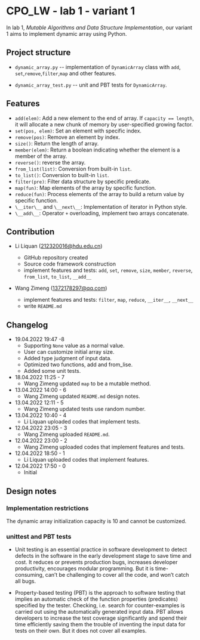 # CPO_LW - lab 1 - variant 1

In lab 1, *Mutable Algorithms and Data Structure Implementation*, our
variant 1 aims to implement dynamic array using Python.

## Project structure

- `dynamic_array.py` -- implementation of `DynamicArray` class with `add`,
 `set`,`remove`,`filter`,`map` and other features.

- `dynamic_array_test.py` -- unit and PBT tests for `DynamicArray`.

## Features

- `add(elem)`: Add a new element to the end of array. If `capacity == length`,
 it will allocate a new chunk of memory by user-specified growing factor.
- `set(pos, elem)`: Set an element with specific index.
- `remove(pos)`: Remove an element by index.
- `size()`: Return the length of array.
- `member(elem)`: Return a boolean indicating whether the element is a member
 of the array.
- `reverse()`: reverse the array.
- `from_list(list)`: Conversion from built-in `list`.
- `to_list()`: Conversion to built-in `list`.
- `filter(pre)`: Filter data structure by specific predicate.
- `map(fun)`: Map elements of the array by specific function.
- `reduce(fun)`: Process elements of the array to build a return value by
 specific function.
- `\__iter\__` and `\__next\__`: Implementation of iterator in Python style.
- `\__add\__`: Operator `+` overloading, implement two arrays concatenate.

## Contribution

- Li Liquan (212320016@hdu.edu.cn)
  - GitHub repository created
  - Source code framework construction
  - implement features and tests: `add`, `set`, `remove`, `size`, `member`,
  `reverse`, `from_list`, `to_list`, `__add__`

- Wang Zimeng (1372178297@qq.com)
  - implement features and tests: `filter`, `map`, `reduce`, `__iter__`, `__next__`
  - write `README.md`

## Changelog

- 19.04.2022 19:47 -8
  - Supporting `None` value as a normal value.
  - User can customize initial array size.
  - Added type judgment of input data.
  - Optimized two functions, add and from_lise.
  - Added some unit tests.
- 18.04.2022 11:25 - 7
  - Wang Zimeng updated `map` to be a mutable method.
- 13.04.2022 14:00 - 6
  - Wang Zimeng updated `README.md` design notes.
- 13.04.2022 12:11 - 5
  - Wang Zimeng updated tests use random number.
- 13.04.2022 10:40 - 4
  - Li Liquan uploaded codes that implement tests.
- 12.04.2022 23:05 - 3
  - Wang Zimeng uploaded `README.md`.
- 12.04.2022 23:00 - 2
  - Wang Zimeng uploaded codes that implement features and tests.
- 12.04.2022 18:50 - 1
  - Li Liquan uploaded codes that implement features.
- 12.04.2022 17:50 - 0
  - Initial

## Design notes

### Implementation restrictions

The dynamic array initialization capacity is 10 and cannot be customized.

### unittest and PBT tests

- Unit testing is an essential practice in software development to detect
 defects in the software in the early development stage to save time and cost.
 It reduces or prevents production bugs, increases developer productivity,
 encourages modular programming. But it is time-consuming, can’t be challenging
 to cover all the code, and won’t catch all bugs.

- Property-based testing (PBT) is the approach to software testing that implies
 an automatic check of the function properties (predicates) specified by the tester.
 Checking, i.e. search for counter-examples is carried out using the automatically
 generated input data. PBT allows developers to increase the test coverage
 significantly and spend their time efficiently saving them the trouble of
 inventing the input data for tests on their own. But it does not cover all examples.